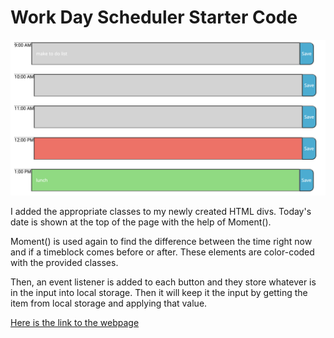 # Work Day Scheduler Starter Code

 <img src="Assets/Calendar.png" alt="task calendar example" width="1206" />

I added the appropriate classes to my newly created HTML divs.  Today's date is shown at the top of the page with the help of Moment().

Moment() is used again to find the difference between the time right now and if a timeblock comes before or after.  These elements are color-coded with the provided classes.

Then, an event listener is added to each button and they store whatever is in the input into local storage.  Then it will keep it the input by getting the item from local storage and applying that value.

<a href="https://sacylkowski.github.io/task-calendar/">Here is the link to the webpage</a>